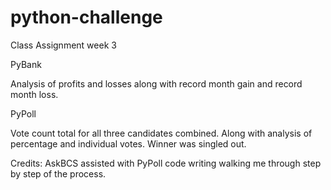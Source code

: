 # python-challenge
Class Assignment week 3

PyBank

Analysis of profits and losses along with record month gain and record month loss.

PyPoll

Vote count total for all three candidates combined. Along with analysis of percentage and individual votes.
Winner was singled out.

Credits: AskBCS assisted with PyPoll code writing walking me through step by step of the process.




